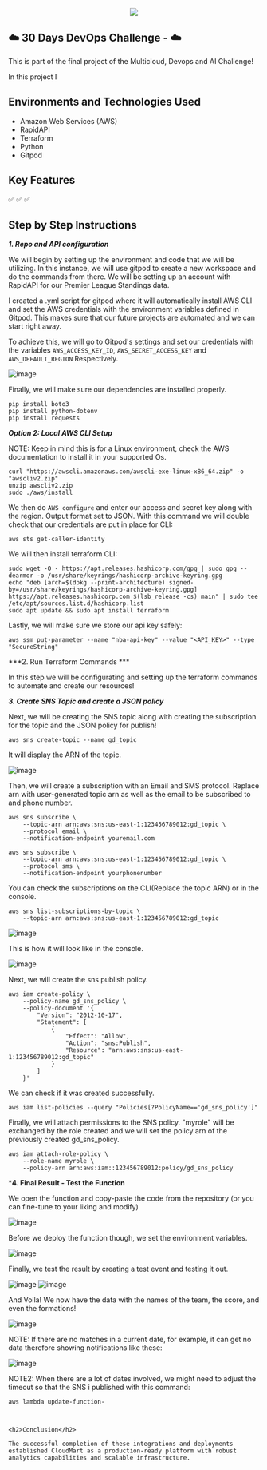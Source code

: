 <p align="center">
  <img src="assets/diagram.png" 
</p>
  
## ☁️ 30 Days DevOps Challenge -   ☁️

This is part of the final project of the Multicloud, Devops and AI Challenge!

In this project I 


<h2>Environments and Technologies Used</h2>

  - Amazon Web Services (AWS)
  - RapidAPI
  - Terraform
  - Python
  - Gitpod
  



  
<h2>Key Features</h2>  

✅ 
✅ 
✅ 

<h2>Step by Step Instructions</h2>

***1. Repo and API configuration***

We will begin by setting up the environment and code that we will be utilizing. In this instance, we will use gitpod to create a new workspace and do the commands from there. We will be setting up an account with RapidAPI for our Premier League Standings data.

I created a .yml script for gitpod where it will automatically install AWS CLI and set the AWS credentials with the environment variables defined in Gitpod. This makes sure that our future projects are automated and we can start right away.

To achieve this, we will go to Gitpod's settings and set our credentials with the variables `AWS_ACCESS_KEY_ID`, `AWS_SECRET_ACCESS_KEY` and `AWS_DEFAULT_REGION` Respectively.

![image](/assets/image1.png)

Finally, we will make sure our dependencies are installed properly.

```
pip install boto3
pip install python-dotenv
pip install requests
```

***Option 2: Local AWS CLI Setup***

NOTE: Keep in mind this is for a Linux environment, check the AWS documentation to install it in your supported Os.

   ```
   curl "https://awscli.amazonaws.com/awscli-exe-linux-x86_64.zip" -o "awscliv2.zip"
unzip awscliv2.zip
sudo ./aws/install
```
We then do `AWS configure` and enter our access and secret key along with the region. Output format set to JSON. With this command we will double check that our credentials are put in place for CLI:

```
aws sts get-caller-identity
```

We will then install terraform CLI:

```
sudo wget -O - https://apt.releases.hashicorp.com/gpg | sudo gpg --dearmor -o /usr/share/keyrings/hashicorp-archive-keyring.gpg
echo "deb [arch=$(dpkg --print-architecture) signed-by=/usr/share/keyrings/hashicorp-archive-keyring.gpg] https://apt.releases.hashicorp.com $(lsb_release -cs) main" | sudo tee /etc/apt/sources.list.d/hashicorp.list
sudo apt update && sudo apt install terraform
```


Lastly, we will make sure we store our api key safely:

```
aws ssm put-parameter --name "nba-api-key" --value "<API_KEY>" --type "SecureString"
```

***2.  Run Terraform Commands ***

In this step we will be configurating and setting up the terraform commands to automate and create our resources! 


***3. Create SNS Topic and create a JSON policy***

Next, we will be creating the SNS topic along with creating the subscription for the topic and the JSON policy for publish!

```
aws sns create-topic --name gd_topic
```

It will display the ARN of the topic.

![image](/assets/image3.png)

Then, we will create a subscription with an Email and SMS protocol. Replace arn with user-generated topic arn as well as the email to be subscribed to and phone number.

```
aws sns subscribe \
    --topic-arn arn:aws:sns:us-east-1:123456789012:gd_topic \
    --protocol email \
    --notification-endpoint youremail.com
```

```
aws sns subscribe \
    --topic-arn arn:aws:sns:us-east-1:123456789012:gd_topic \
    --protocol sms \
    --notification-endpoint yourphonenumber
```
You can check the subscriptions on the CLI(Replace the topic ARN) or in the console.

```
aws sns list-subscriptions-by-topic \
    --topic-arn arn:aws:sns:us-east-1:123456789012:gd_topic

```

![image](/assets/image4.png)


This is how it will look like in the console.

![image](/assets/image5.png)

Next, we will create the sns publish policy.

```
aws iam create-policy \
    --policy-name gd_sns_policy \
    --policy-document '{
        "Version": "2012-10-17",
        "Statement": [
            {
                "Effect": "Allow",
                "Action": "sns:Publish",
                "Resource": "arn:aws:sns:us-east-1:123456789012:gd_topic"
            }
        ]
    }'
```

We can check if it was created successfully.

```
aws iam list-policies --query "Policies[?PolicyName=='gd_sns_policy']"
```

Finally, we will attach permissions to the SNS policy. "myrole" will be exchanged by the role created and we will set the policy arn of the previously created gd_sns_policy.

```
aws iam attach-role-policy \
    --role-name myrole \
    --policy-arn arn:aws:iam::123456789012:policy/gd_sns_policy
```




***4. Final Result - Test the Function**


We open the function and copy-paste the code from the repository (or you can fine-tune to your liking and modify)

![image](/assets/image7.png)

Before we deploy the function though, we set the environment variables.

![image](/assets/image7.png)

Finally, we test the result by creating a test event and testing it out.

![image](/assets/image9.png)
![image](/assets/image10.png)

And Voila! We now have the data with the names of the team, the score, and even the formations!

![image](/assets/image11.png)

NOTE: If there are no matches in a current date, for example, it can get no data therefore showing notifications like these:

![image](/assets/image12.png)

NOTE2: When there are a lot of dates involved, we might need to adjust the timeout so that the SNS i published with this command:

```
aws lambda update-function-



<h2>Conclusion</h2>

The successful completion of these integrations and deployments established CloudMart as a production-ready platform with robust analytics capabilities and scalable infrastructure.
